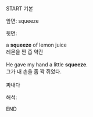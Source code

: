 START
기본

앞면:
squeeze


뒷면:
<div><div>a <strong>squeeze</strong> of lemon juice </div><div><div>레몬을 짠 즙 약간</div></div></div><div><br></div><div><div>He gave my hand a little <strong>squeeze</strong>. </div><div><div>그가 내 손을 좀 꽉 쥐었다.</div></div></div><div><br></div><div>짜내다</div>


해석:

END